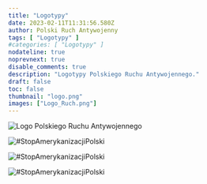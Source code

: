 ```yaml
---
title: "Logotypy"
date: 2023-02-11T11:31:56.580Z
author: Polski Ruch Antywojenny
tags: [ "Logotypy" ]
#categories: [ "Logotypy" ]
nodateline: true
noprevnext: true
disable_comments: true
description: "Logotypy Polskiego Ruchu Antywojennego."
draft: false
toc: false
thumbnail: "logo.png"
images: ["Logo_Ruch.png"]
---
```


![Logo Polskiego Ruchu Antywojennego](/PRA.jpeg)

![#StopAmerykanizacjiPolski](/SAP-1.jpeg)

![#StopAmerykanizacjiPolski](/SAP2.jpeg)

![#StopAmerykanizacjiPolski](/SAP3.jpeg)
